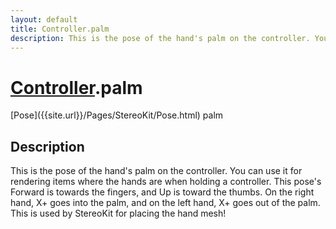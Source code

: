 ```yaml
---
layout: default
title: Controller.palm
description: This is the pose of the hand's palm on the controller. You can use it for rendering items where the hands are when holding a controller. This pose's Forward is towards the fingers, and Up is toward the thumbs. On the right hand, X+ goes into the palm, and on the left hand, X+ goes out of the palm. This is used by StereoKit for placing the hand mesh!
---
```

# [Controller]({{site.url}}/Pages/StereoKit/Controller.html).palm

<div class='signature' markdown='1'>
[Pose]({{site.url}}/Pages/StereoKit/Pose.html) palm
</div>

## Description
This is the pose of the hand's palm on the controller. You
can use it for rendering items where the hands are when holding a
controller. This pose's Forward is towards the fingers, and Up is
toward the thumbs. On the right hand, X+ goes into the palm, and on
the left hand, X+ goes out of the palm. This is used by StereoKit
for placing the hand mesh!

